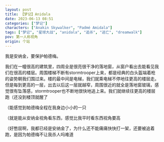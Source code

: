 ```yaml
---
layout: post
title: 【梦记】Anidala
date: 2023-06-13 08:51
categories: ["梦记"]
characters: ["Anakin Skywalker", "Padmé Amidala"]
tags: ["梦记", "星球大战", "anidala", "追杀", "逃亡", "dreamwalk"]
pov: 第一人称视角
origin: 个站
---
```


我是安纳金，要保护帕德梅。

我们在一幢很高的建筑里，四周全是很亮很干净的落地窗，从窗户看出去能看见我们在很高的楼层。周围楼梯不断有stormtrooper上来，都是经典的白头盔端着枪的姿势朝我们围过来。楼的最中间是电梯，我们就乘电梯不停地往更高的楼层走。但是每到更高的一层，出去以后这一层就越窄，周围很近的就全是落地窗玻璃，感觉很有坠落感，stormtrooper也不断地很快地追上来。我们就继续往更高的楼层跑（还没到楼顶就醒了

（能感觉到帕德梅全程在我身边小小的一只

（就是能从安纳金视角看东西，感觉比我平时看东西视角要高

（好憋屈啊，我都已经是安纳金了，为什么还不能痛痛快快打一架，还要被追着跑，是因为帕德梅不让我杀人吗难道

